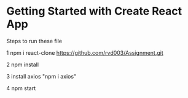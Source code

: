 # Getting Started with Create React App


Steps to run these file

1 npm i react-clone https://github.com/rvd003/Assignment.git

2 npm install

3 install axios "npm i axios"

4 npm start





